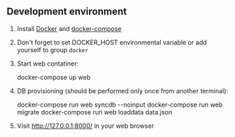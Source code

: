 Development environment
-----------------------

1. Install [Docker](https://docs.docker.com/) and [docker-compose](https://docs.docker.com/compose/)

2. Don't forget to set DOCKER_HOST environmental variable or add yourself to group `docker`

3. Start web contatiner:

    docker-compose up web

4. DB provisioning (should be performed only once from another terminal):

    docker-compose run web syncdb --noinput
    docker-compose run web migrate
    docker-compose run web loaddata data.json

5. Visit http://127.0.0.1:8000/ in your web browser
